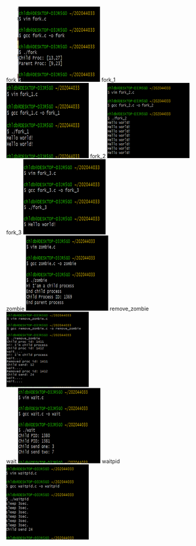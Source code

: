 fork
<img width="220" height="200" alt="fork" src="../img/fork.png" ></img>
fork_1
<img width="220" height="200" alt="fork_1" src="../img/fork_1.png" ></img>
fork_2
<img width="220" height="200" alt="fork_2" src="../img/fork_2.png"></img>
<br>
fork_3
<img width="220" height="200" alt="fork_3" src="../img/fork_3.png"></img>
<br>zombie
<img width="220" height="200" alt="zombie" src="../img/zombie.png" ></img>
remove_zombie
<img width="220" height="200" alt="remove_zombie" src="../img/remove_zombie.png" ></img>
<br>wait
<img width="220" height="200" alt="wait" src="../img/wait.png" ></img>
waitpid
<img width="220" height="200" alt="waitpid" src="../img/waitpid.png" ></img>
